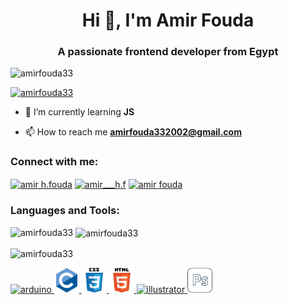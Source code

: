 <h1 align="center">Hi 👋, I'm Amir Fouda</h1>
<h3 align="center">A passionate frontend developer from Egypt</h3>

<p align="left"> <img src="https://komarev.com/ghpvc/?username=amirfouda33&label=Profile%20views&color=0e75b6&style=flat" alt="amirfouda33" /> </p>

<p align="left"> <a href="https://github.com/ryo-ma/github-profile-trophy"><img src="https://github-profile-trophy.vercel.app/?username=amirfouda33" alt="amirfouda33" /></a> </p>

- 🌱 I’m currently learning **JS**

- 📫 How to reach me **amirfouda332002@gmail.com**

<h3 align="left">Connect with me:</h3>
<p align="left">
<a href="https://fb.com/amir h.fouda" target="blank"><img align="center" src="https://raw.githubusercontent.com/rahuldkjain/github-profile-readme-generator/master/src/images/icons/Social/facebook.svg" alt="amir h.fouda" height="30" width="40" /></a>
<a href="https://instagram.com/amir___h.f" target="blank"><img align="center" src="https://raw.githubusercontent.com/rahuldkjain/github-profile-readme-generator/master/src/images/icons/Social/instagram.svg" alt="amir___h.f" height="30" width="40" /></a>
<a href="https://www.behance.net/amir fouda" target="blank"><img align="center" src="https://raw.githubusercontent.com/rahuldkjain/github-profile-readme-generator/master/src/images/icons/Social/behance.svg" alt="amir fouda" height="30" width="40" /></a>
</p>

<h3 align="left">Languages and Tools:</h3>

<p><img align="left" src="https://github-readme-stats.vercel.app/api/top-langs?username=amirfouda33&show_icons=true&locale=en&layout=compact" alt="amirfouda33" /></p>

<p>&nbsp;<img align="center" src="https://github-readme-stats.vercel.app/api?username=amirfouda33&show_icons=true&locale=en" alt="amirfouda33" /></p>

<p><img align="center" src="https://github-readme-streak-stats.herokuapp.com/?user=amirfouda33&" alt="amirfouda33" /></p>

<p align="left"> <a href="https://www.arduino.cc/" target="_blank" rel="noreferrer"> <img src="https://cdn.worldvectorlogo.com/logos/arduino-1.svg" alt="arduino" width="40" height="40"/> </a> <a href="https://www.cprogramming.com/" target="_blank" rel="noreferrer"> <img src="https://raw.githubusercontent.com/devicons/devicon/master/icons/c/c-original.svg" alt="c" width="40" height="40"/> </a> <a href="https://www.w3schools.com/css/" target="_blank" rel="noreferrer"> <img src="https://raw.githubusercontent.com/devicons/devicon/master/icons/css3/css3-original-wordmark.svg" alt="css3" width="40" height="40"/> </a> <a href="https://www.w3.org/html/" target="_blank" rel="noreferrer"> <img src="https://raw.githubusercontent.com/devicons/devicon/master/icons/html5/html5-original-wordmark.svg" alt="html5" width="40" height="40"/> </a> <a href="https://www.adobe.com/in/products/illustrator.html" target="_blank" rel="noreferrer"> <img src="https://www.vectorlogo.zone/logos/adobe_illustrator/adobe_illustrator-icon.svg" alt="illustrator" width="40" height="40"/> </a> <a href="https://www.photoshop.com/en" target="_blank" rel="noreferrer"> <img src="https://raw.githubusercontent.com/devicons/devicon/master/icons/photoshop/photoshop-line.svg" alt="photoshop" width="40" height="40"/> </a> </p>
